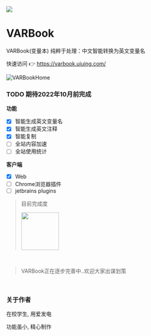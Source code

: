 <a href="https://varbook.uiuing.com" target="_blank">
<img src="https://user-images.githubusercontent.com/73827386/148187928-2db0116a-3a0e-486b-a427-2f5d959b37c3.jpg">
</a>

# VARBook
VARBook(变量本) 纯粹于处理：中文智能转换为英文变量名

快速访问 👉 https://varbook.uiuing.com/

![VARBookHome](https://user-images.githubusercontent.com/73827386/148784850-229f6b8b-a1f6-4d35-8e7c-f25e8b6f239e.png)
<br>

### TODO 期待2022年10月前完成

**功能**

- [x] 智能生成英文变量名
- [x] 智能生成英文注释
- [x] 智能复制
- [ ] 全站内容加速
- [ ] 全站使用统计

**客户端**

- [x] Web
- [ ] Chrome浏览器插件
- [ ] jetbrains plugins

> 目前完成度
> 
> <img height="100px" src="https://user-images.githubusercontent.com/73827386/148787003-703a746c-2368-47aa-a7f2-877795f2865c.png"></img>


<br>

> VARBook正在逐步完善中..欢迎大家出谋划策

<br>


### 关于作者
在校学生, 用爱发电

功能虽小, 精心制作


